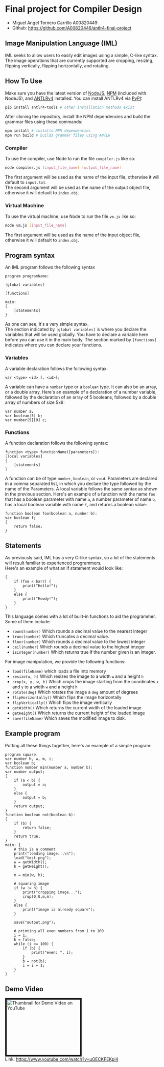 # Final project for Compiler Design
* Miguel Angel Tornero Carrillo A00820449  
* Github: <https://github.com/A00820449/antlr4-final-project>

## Image Manipulation Language (IML)
IML seeks to allow users to easily edit images using a simple, C-like syntax. The image operations that are currently supported are cropping, resizing, flipping vertically, flipping horizontally, and rotating.

## How To Use
Make sure you have the latest version of [NodeJS](https://nodejs.org/), [NPM](https://www.npmjs.com/) (included with NodeJS), and [ANTLRv4](https://www.antlr.org/) installed. You can install ANTLRv4 via [PyPI](https://pypi.org/):
```bash
pip install antlr4-tools # other installation methods exist
```
After cloning the repository, install the NPM dependencies and build the grammar files using these commands:
```bash
npm install # installs NPM dependencies
npm run build # builds grammar files using ANTLR
```
### Compiler
To use the compiler, use Node to run the file `compiler.js` like so:
```bash
node compiler.js [input_file_name] [output_file_name]
```
The first argument will be used as the name of the input file, otherwise it will default to `input.txt`.  
The second argument will be used as the name of the output object file, otherwise it will default to `index.obj`.  
### Virtual Machine
To use the virtual machine, use Node to run the file `vm.js` like so:  
```bash
node vm.js [input_file_name]
```
The first argument will be used as the name of the input object file, otherwise it will default to `index.obj`.  
## Program syntax
An IML program follows the following syntax
```
program programName:

[global variables]

[functions]

main:
{
    [statements]
}
```
As one can see, it's a very simple syntax.  
The section indicated by `[global variables]` is where you declare the variables that will be used globally. You have to declare a variable here before you can use it in the main body. The section marked by `[functions]` indicates where you can declare your functions.
### Variables
A variable declaration follows the following syntax:
```
var <type> <id> [, <id>];
```
A variable can have a `number` type or a `boolean` type. It can also be an array, or a double array. Here's an example of a declaration of a number variable, followed by the declaration of an array of 5 booleans, followed by a double array of numbers of size 5x9:
```
var number a;
var boolean[5] b;
var number[5][9] c;
```
### Functions
A function declaration follows the following syntax:
```
function <type> functionName([parameters]):
[local variables]
{
    [statements]
}
```
A function can be of type `number`, `boolean`, or `void`. Parameters are declared in a comma separated list, in which you declare the type followed by the name of the Parameters. A local variable follows the same syntax as shown in the previous section. Here's an example of a function with the name `foo` that has a boolean parameter with name `a`, a number parameter of name `b`, has a local boolean variable with name `f`, and returns a boolean value:
```
function boolean foo(boolean a, number b):
var boolean f;
{
    return false;
}
```
## Statements
As previously said, IML has a very C-like syntax, so a lot of the statements will result familiar to experienced programmers.  
Here's an example of what an if statement would look like:
```
{
    if (foo < barr) {
        print("Hello!");
    }
    else {
        print("Howdy!");
    }
}
```
This language comes with a lot of built-in functions to aid the programmer. Some of them include:
* `round(number)` Which rounds a decimal value to the nearest integer
* `trunc(number)` Which truncates a decimal value.
* `floor(number)` Which rounds a decimal value to the lowest integer
* `ceil(number)` Which rounds a decimal value to the highest integer
* `isInteger(number)` Which returns true if the number given is an integer.  
<!-- end of the list -->
For image manipulation, we provide the following functions:
* `load(fileName)` which loads a file into memory
* `resize(w, h)` Which resizes the image to a width `w` and a height `h`
* `crop(x, y, w, h)` Which crops the image starting from the coordinates `x` and `y` to a width `w` and a height `h`
* `rotate(deg)` Which rotates the image a `deg` amount of degrees
* `flipHorizontally()` Which flips the image horizontally
* `flipVertically()` Which flips the image vertically
* `getWidth()` Which returns the current width of the loaded image
* `getHeight()` Which returns the current height of the loaded image
* `save(fileName)` Which saves the modified image to disk.
## Example program
Putting all these things together, here's an example of a simple program:
```
program square:
var number h, w, m, i;
var boolean b;
function number min(number a, number b):
var number output;
{
    if (a < b) {
        output = a;
    }
    else {
        output = b;
    }
    return output;
}
function boolean not(boolean b):
{
    if (b) {
        return false;
    }
    return true;
}
main: {
    # this is a comment
    print("loading image...\n");
    load("test.png");
    w = getWidth();
    h = getHeight();

    m = min(w, h);

    # squaring image
    if (w != h) {
        print("cropping image...");
        crop(0,0,m,m);
    }
    else {
        print("image is already square");
    }

    save("output.png");

    # printing all even numbers from 1 to 100
    i = 1;
    b = false;
    while (i <= 100) {
        if (b) {
            print("even: ", i);
        }
        b = not(b);
        i = i + 1;
    }
}
```
## Demo Video
<a href="http://www.youtube.com/watch?feature=player_embedded&v=uOECKFEKpi4" target="_blank"><img src="http://img.youtube.com/vi/uOECKFEKpi4/0.jpg" alt="Thumbnail for Demo Video on YouTube" width="240" height="180" border="5" /></a>  
Link: <https://www.youtube.com/watch?v=uOECKFEKpi4>